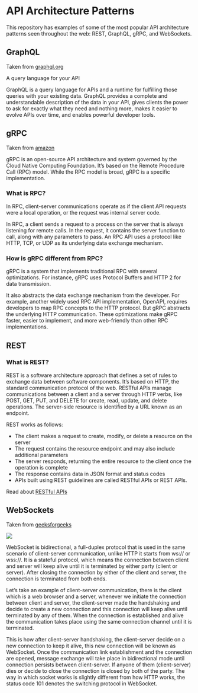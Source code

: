 # API Architecture Patterns

This repository has examples of some of the most popular API architecture patterns seen throughout the web:
REST, GraphQL, gRPC, and WebSockets.

<h2>GraphQL</h2>

Taken from <a href="graphql.org">graphql.org</a>


A query language for your API

GraphQL is a query language for APIs and a runtime for fulfilling those queries with 
your existing data. GraphQL provides a complete and understandable description of the 
data in your API, gives clients the power to ask for exactly what they need and 
nothing more, makes it easier to evolve APIs over time, and enables powerful developer 
tools.


<h2>gRPC</h2>

Taken from <a href="https://aws.amazon.com/compare/the-difference-between-grpc-and-rest/">amazon</a>

gRPC is an open-source API architecture and system governed by the Cloud Native Computing Foundation. It’s based on the Remote Procedure Call (RPC) model. While the RPC model is broad, gRPC is a specific implementation.

<h3>What is RPC?</h3>
In RPC, client-server communications operate as if the client API requests were a local operation, or the request was internal server code.

In RPC, a client sends a request to a process on the server that is always listening for remote calls. In the request, it contains the server function to call, along with any parameters to pass. An RPC API uses a protocol like HTTP, TCP, or UDP as its underlying data exchange mechanism.

<h3>How is gRPC different from RPC?</h3>
gRPC is a system that implements traditional RPC with several optimizations. For instance, gRPC uses Protocol Buffers and HTTP 2 for data transmission.

It also abstracts the data exchange mechanism from the developer. For example, another widely used RPC API implementation, OpenAPI, requires developers to map RPC concepts to the HTTP protocol. But gRPC abstracts the underlying HTTP communication. These optimizations make gRPC faster, easier to implement, and more web-friendly than other RPC implementations. 

<h2>REST</h2>

<H3>What is REST?</H3>

REST is a software architecture approach that defines a set of rules to exchange data between software components. It’s based on HTTP, the standard communication protocol of the web. RESTful APIs manage communications between a client and a server through HTTP verbs, like POST, GET, PUT, and DELETE for create, read, update, and delete operations. The server-side resource is identified by a URL known as an endpoint. 


REST works as follows:

<ul>
<li>The client makes a request to create, modify, or delete a resource on the server</li>
<li>The request contains the resource endpoint and may also include additional parameters</li>
<li>The server responds, returning the entire resource to the client once the operation is complete</li>
<li>The response contains data in JSON format and status codes</li>
<li>APIs built using REST guidelines are called RESTful APIs or REST APIs.</li>
</ul>

Read about <a href="https://aws.amazon.com/what-is/restful-api/">RESTful APIs</a>

<h2>WebSockets</h2>

Taken from <a href="https://www.geeksforgeeks.org/web-socket-in-python/">geeksforgeeks</a>

<img src="https://media.geeksforgeeks.org/wp-content/uploads/20191203183429/HTTP-Connection.png"/>

WebSocket is bidirectional, a full-duplex protocol that is used in the same scenario of client-server communication, unlike HTTP it starts from ws:// or wss://. It is a stateful protocol, which means the connection between client and server will keep alive until it is terminated by either party (client or server). After closing the connection by either of the client and server, the connection is terminated from both ends. 

Let’s take an example of client-server communication, there is the client which is a web browser and a server, whenever we initiate the connection between client and server, the client-server made the handshaking and decide to create a new connection and this connection will keep alive until terminated by any of them. When the connection is established and alive the communication takes place using the same connection channel until it is terminated. 

This is how after client-server handshaking, the client-server decide on a new connection to keep it alive, this new connection will be known as WebSocket. Once the communication link establishment and the connection are opened, message exchange will take place in bidirectional mode until connection persists between client-server. If anyone of them (client-server) dies or decide to close the connection is closed by both of the party. The way in which socket works is slightly different from how HTTP works, the status code 101 denotes the switching protocol in WebSocket. 